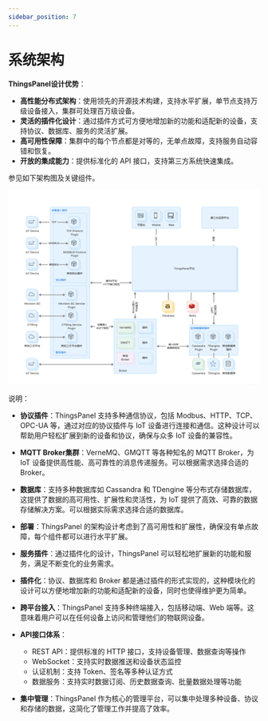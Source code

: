 ```yaml
---
sidebar_position: 7
---
```


# 系统架构

**ThingsPanel设计优势**：

- **高性能分布式架构**：使用领先的开源技术构建，支持水平扩展，单节点支持万级设备接入，集群可处理百万级设备。
- **灵活的插件化设计**：通过插件方式可方便地增加新的功能和适配新的设备，支持协议、数据库、服务的灵活扩展。
- **高可用性保障**：集群中的每个节点都是对等的，无单点故障，支持服务自动容错和恢复。
- **开放的集成能力**：提供标准化的 API 接口，支持第三方系统快速集成。

参见如下架构图及关键组件。

![系统架构图](./../img/ThingsPanel.jpg)

说明：

- **协议插件**：ThingsPanel 支持多种通信协议，包括 Modbus、HTTP、TCP、OPC-UA 等，通过对应的协议插件与 IoT 设备进行连接和通信。这种设计可以帮助用户轻松扩展到新的设备和协议，确保与众多 IoT 设备的兼容性。

- **MQTT Broker集群**：VerneMQ、GMQTT 等各种知名的 MQTT Broker，为 IoT 设备提供高性能、高可靠性的消息传递服务。可以根据需求选择合适的 Broker。

- **数据库**：支持多种数据库如 Cassandra 和 TDengine 等分布式存储数据库，这提供了数据的高可用性、扩展性和灵活性，为 IoT 提供了高效、可靠的数据存储解决方案。可以根据实际需求选择合适的数据库。

- **部署**：ThingsPanel 的架构设计考虑到了高可用性和扩展性，确保没有单点故障，每个组件都可以进行水平扩展。

- **服务插件**：通过插件化的设计，ThingsPanel 可以轻松地扩展新的功能和服务，满足不断变化的业务需求。

- **插件化**：协议、数据库和 Broker 都是通过插件的形式实现的，这种模块化的设计可以方便地增加新的功能和适配新的设备，同时也使得维护更为简单。

- **跨平台接入**：ThingsPanel 支持多种终端接入，包括移动端、Web 端等。这意味着用户可以在任何设备上访问和管理他们的物联网设备。

- **API接口体系**：
  - REST API：提供标准的 HTTP 接口，支持设备管理、数据查询等操作
  - WebSocket：支持实时数据推送和设备状态监控
  - 认证机制：支持 Token、签名等多种认证方式
  - 数据服务：支持实时数据订阅、历史数据查询、批量数据处理等功能

- **集中管理**：ThingsPanel 作为核心的管理平台，可以集中处理多种设备、协议和存储的数据，这简化了管理工作并提高了效率。

